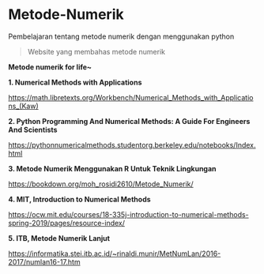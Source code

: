 # Metode-Numerik
Pembelajaran tentang metode numerik dengan menggunakan python

> Website yang membahas metode numerik

**Metode numerik for life~**

**1. Numerical Methods with Applications**

https://math.libretexts.org/Workbench/Numerical_Methods_with_Applications_(Kaw)

**2. Python Programming And Numerical Methods: A Guide For Engineers And Scientists**

https://pythonnumericalmethods.studentorg.berkeley.edu/notebooks/Index.html

**3. Metode Numerik Menggunakan R Untuk Teknik Lingkungan**

https://bookdown.org/moh_rosidi2610/Metode_Numerik/

**4. MIT, Introduction to Numerical Methods**

https://ocw.mit.edu/courses/18-335j-introduction-to-numerical-methods-spring-2019/pages/resource-index/

**5. ITB, Metode Numerik Lanjut**

https://informatika.stei.itb.ac.id/~rinaldi.munir/MetNumLan/2016-2017/numlan16-17.htm

